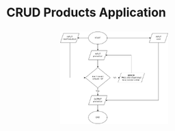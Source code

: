 # CRUD Products Application</p>
<p align="center"><img src="CRUD Products Application.png" alt="CRUD Products Application" style="width: 50%"></p>
